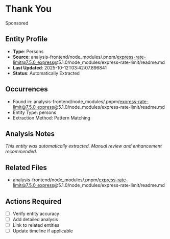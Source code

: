# Thank You

Sponsored

## Entity Profile
- **Type**: Persons
- **Source**: analysis-frontend/node_modules/.pnpm/express-rate-limit@7.5.0_express@5.1.0/node_modules/express-rate-limit/readme.md
- **Last Updated**: 2025-10-12T03:42:07.896841
- **Status**: Automatically Extracted

## Occurrences
- Found in: analysis-frontend/node_modules/.pnpm/express-rate-limit@7.5.0_express@5.1.0/node_modules/express-rate-limit/readme.md
- Entity Type: persons
- Extraction Method: Pattern Matching

## Analysis Notes
*This entity was automatically extracted. Manual review and enhancement recommended.*

## Related Files
- analysis-frontend/node_modules/.pnpm/express-rate-limit@7.5.0_express@5.1.0/node_modules/express-rate-limit/readme.md

## Actions Required
- [ ] Verify entity accuracy
- [ ] Add detailed analysis
- [ ] Link to related entities
- [ ] Update timeline if applicable
